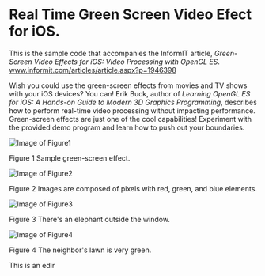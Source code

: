 # Real Time Green Screen Video Efect for iOS.

This is the sample code that accompanies the InformIT article, *Green-Screen Video Effects for iOS: Video Processing with OpenGL ES*. www.informit.com/articles/article.aspx?p=1946398

Wish you could use the green-screen effects from movies and TV shows with your iOS devices? You can! Erik Buck, author of *Learning OpenGL ES for iOS: A Hands-on Guide to Modern 3D Graphics Programming*, describes how to perform real-time video processing without impacting performance. Green-screen effects are just one of the cool capabilities! Experiment with the provided demo program and learn how to push out your boundaries.

![Image of Figure1](http://ptgmedia.pearsoncmg.com/images/art_buck_iosgreenscreen/elementLinks/buck1_fig01.jpg)

Figure 1 Sample green-screen effect.


![Image of Figure2](http://ptgmedia.pearsoncmg.com/images/art_buck_iosgreenscreen/elementLinks/buck1_fig02.jpg)

Figure 2 Images are composed of pixels with red, green, and blue elements.


![Image of Figure3](http://ptgmedia.pearsoncmg.com/images/art_buck_iosgreenscreen/elementLinks/buck1_fig03.jpg)

Figure 3 There's an elephant outside the window.


![Image of Figure4](http://ptgmedia.pearsoncmg.com/images/art_buck_iosgreenscreen/elementLinks/buck1_fig04.jpg)

Figure 4 The neighbor's lawn is very green.

This is an edir
